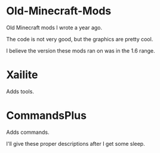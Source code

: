 Old-Minecraft-Mods
==================

Old Minecraft mods I wrote a year ago.

The code is not very good, but the graphics are pretty cool.

I believe the version these mods ran on was in the 1.6 range.

Xailite
==================

Adds tools.

CommandsPlus
==================

Adds commands.

I'll give these proper descriptions after I get some sleep.

